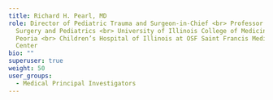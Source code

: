 ```yaml
---
title: Richard H. Pearl, MD
role: Director of Pediatric Trauma and Surgeon-in-Chief <br> Professor of
  Surgery and Pediatrics <br> University of Illinois College of Medicine at
  Peoria <br> Children’s Hospital of Illinois at OSF Saint Francis Medical
  Center
bio: ""
superuser: true
weight: 50
user_groups:
  - Medical Principal Investigators
---
```

